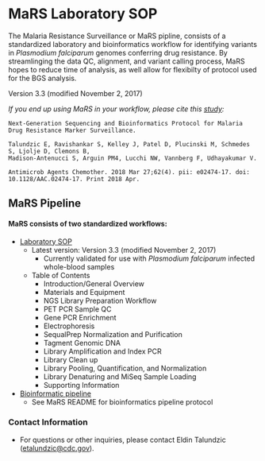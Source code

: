 # MaRS Laboratory SOP

The Malaria Resistance Surveillance or MaRS pipline, consists of a standardized laboratory and bioinformatics workflow for identifying variants in *Plasmodium falciparum* genomes conferring drug resistance. By streamlinging the data QC, alignment, and variant calling process, MaRS hopes to reduce time of analysis, as well allow for flexibilty of protocol used for the BGS analysis.

Version 3.3 (modified November 2, 2017)

*If you end up using MaRS in your workflow, please cite this [study](https://www.ncbi.nlm.nih.gov/pubmed/29439965):*

```
Next-Generation Sequencing and Bioinformatics Protocol for Malaria Drug Resistance Marker Surveillance.

Talundzic E, Ravishankar S, Kelley J, Patel D, Plucinski M, Schmedes S, Ljolje D, Clemons B, 
Madison-Antenucci S, Arguin PM4, Lucchi NW, Vannberg F, Udhayakumar V.

Antimicrob Agents Chemother. 2018 Mar 27;62(4). pii: e02474-17. doi: 10.1128/AAC.02474-17. Print 2018 Apr.
```


## MaRS Pipeline 

#### MaRS consists of two standardized workflows:
  * [Laboratory SOP](https://github.com/CDCgov/MaRS/tree/master/lab_sop/MaRSsop.md)
    * Latest version: Version 3.3 (modified November 2, 2017)
      * Currently validated for use with *Plasmodium falciparum* infected whole-blood samples
    * Table of Contents
      * Introduction/General Overview
      * Materials and Equipment
      * NGS Library Preparation Workflow
      * PET PCR Sample QC
      * Gene PCR Enrichment
      * Electrophoresis
      * SequalPrep Normalization and Purification
      * Tagment Genomic DNA
      * Library Amplification and Index PCR
      * Library Clean up
      * Library Pooling, Quantification, and Normalization
      * Library Denaturing and MiSeq Sample Loading
      * Supporting Information
  * [Bioinformatic pipeline](https://github.com/CDCgov/MaRS)
    * See MaRS README for bioinformatics pipeline protocol

### Contact Information ###

* For questions or other inquiries, please contact Eldin Talundzic (etalundzic@cdc.gov).
